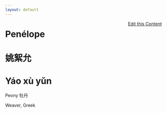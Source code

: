```yaml
---
layout: default
---
```



<a href="https://github.com/Strangehill/names/edit/gh-pages/index.md" style="float:right;">Edit this Content</a>

# Penélope

# 姚絮允
# Yáo xù yǔn

Peony
牡丹

Weaver, Greek

